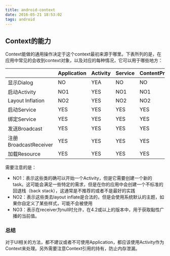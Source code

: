 ```yaml
---
title: android-context
date: 2016-05-21 18:53:02
tags: android
---
```


## Context的能力

Context能做的通用操作决定于这个context最初来源于哪里。下表所列的是，在应用中常见的会收到context对象，以及对应的每种情况，它可以用于哪些地方：

|                     | Application | Activity | Service | ContentProvider | BroadcaseReceiver |
| ------------------- | ----------- | -------- | ------- | --------------- | ----------------- |
| 显示Dialog            | NO          | YEA      | NO      | NO              | NO                |
| 启动Activity          | NO1         | YES      | NO1     | NO1             | NO1               |
| Layout Inflation    | NO2         | YES      | NO2     | NO2             | NO2               |
| 启动Service           | YES         | YES      | YES     | YES             | YES               |
| 绑定Service           | YES         | YES      | YES     | YES             | NO                |
| 发送Broadcast         | YES         | YES      | YES     | YES             | YES               |
| 注册BroadcastReceiver | YES         | YES      | YES     | YES             | NO3               |
| 加载Resource          | YES         | YES      | YES     | YES             | YES               |

需要注意的是：

- NO1：表示这些类的确可以开始一个Activity，但是它需要创建一个新的task。这可能会满足一些特定的需求，但是在你的应用中会创建一个不标准的回退栈（back stack），这通常是不推荐的或者不是最好的实践
- NO2：表示这些类去layout inflate是合法的，但是会使用系统默认的主题，如果你自定义了某些样式，可能不会被使用
- NO3：表示在receiver为null时允许，在4.2或以上的版本中，用于获取黏性广播的当前值。

### 总结

对于UI相关的方法，都不建议或者不可使用Application，都应该使用Activity作为Context来处理。另外需要注意Context引用的持有，防止内存泄漏。